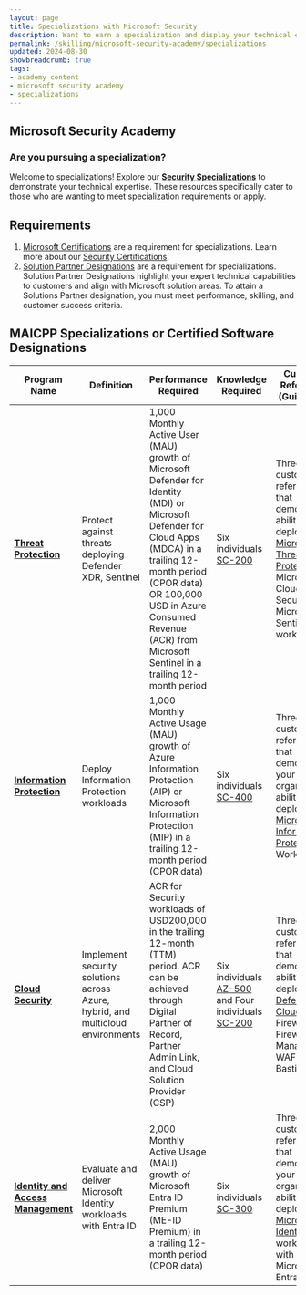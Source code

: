 ```yaml
---
layout: page
title: Specializations with Microsoft Security
description: Want to earn a specialization and display your technical expertise?
permalink: /skilling/microsoft-security-academy/specializations
updated: 2024-08-30
showbreadcrumb: true
tags: 
- academy content
- microsoft security academy
- specializations
---
```


## Microsoft Security Academy

### Are you pursuing a specialization?
Welcome to specializations! Explore our **[Security Specializations](https://partner.microsoft.com/en-us/partnership/specialization#tab-6)** to demonstrate your technical expertise. These resources specifically cater to those who are wanting to meet specialization requirements or apply.

## Requirements

1. [Microsoft Certifications](https://learn.microsoft.com/en-us/certifications/certification-process-overview) are a requirement for specializations. Learn more about our [Security Certifications](/PartnerResources/security/microsoft-security-academy/certifications).
2. [Solution Partner Designations](https://partner.microsoft.com/en-us/partnership/solutions-partner) are a requirement for specializations. Solution Partner Designations highlight your expert technical capabilities to customers and align with Microsoft solution areas. To attain a Solutions Partner designation, you must meet performance, skilling, and customer success criteria.

## MAICPP Specializations or Certified Software Designations

| **Program Name**                | **Definition**                                                                 | **Performance Required**                                                                                       | **Knowledge Required**                  | **Customer References (Guidelines)**                                                                 |
|---------------------------------|--------------------------------------------------------------------------------|----------------------------------------------------------------------------------------------------------------|-----------------------------------------|------------------------------------------------------------------------------------------------------|
| **[Threat Protection](https://partner.microsoft.com/en-us/partnership/specialization/threat-protection)**           | Protect against threats deploying Defender XDR, Sentinel                           | 1,000 Monthly Active User (MAU) growth of Microsoft Defender for Identity (MDI) or Microsoft Defender for Cloud Apps (MDCA) in a trailing 12-month period (CPOR data) OR 100,000 USD in Azure Consumed Revenue (ACR) from Microsoft Sentinel in a trailing 12-month period | Six individuals [SC-200](https://learn.microsoft.com/en-us/credentials/certifications/security-operations-analyst/) | Three customer references that demonstrate ability to deploy [Microsoft Threat Protection](https://partner.microsoft.com/en-us/partnership/specialization/threat-protection), Microsoft Cloud App Security, or Microsoft Sentinel workloads |
| **[Information Protection](https://partner.microsoft.com/en-us/partnership/specialization/information-protection-and-governance)**      | Deploy Information Protection workloads                                        | 1,000 Monthly Active Usage (MAU) growth of Azure Information Protection (AIP) or Microsoft Information Protection (MIP) in a trailing 12-month period (CPOR data) | Six individuals [SC-400](https://learn.microsoft.com/en-us/credentials/certifications/information-protection-administrator/) | Three customer references that demonstrate your organization’s ability to deploy [Microsoft Information Protection](https://partner.microsoft.com/en-us/partnership/specialization/information-protection-and-governance) Workloads |
| **[Cloud Security](https://partner.microsoft.com/en-us/partnership/specialization/cloud-security)**              | Implement security solutions across Azure, hybrid, and multicloud environments | ACR for Security workloads of USD200,000 in the trailing 12-month (TTM) period. ACR can be achieved through Digital Partner of Record, Partner Admin Link, and Cloud Solution Provider (CSP) | Six individuals [AZ-500](https://learn.microsoft.com/en-us/credentials/certifications/azure-security-engineer/) and Four individuals [SC-200](https://learn.microsoft.com/en-us/credentials/certifications/security-operations-analyst/) | Three customer references that demonstrate ability to deploy [Defender for Cloud](https://partner.microsoft.com/en-us/partnership/specialization/cloud-security), Az Firewall, Az Firewall Manager Az WAF, Az Bastion |
| **[Identity and Access Management](https://partner.microsoft.com/en-us/partnership/specialization/identity-and-access-management)** | Evaluate and deliver Microsoft Identity workloads with Entra ID                | 2,000 Monthly Active Usage (MAU) growth of Microsoft Entra ID Premium (ME-ID Premium) in a trailing 12-month period (CPOR data) | Six individuals [SC-300](https://learn.microsoft.com/en-us/credentials/certifications/identity-and-access-administrator/) | Three customer references that demonstrate your organization’s ability to deploy [Microsoft Identity](https://partner.microsoft.com/en-us/partnership/specialization/identity-and-access-management) workloads with Microsoft Entra |